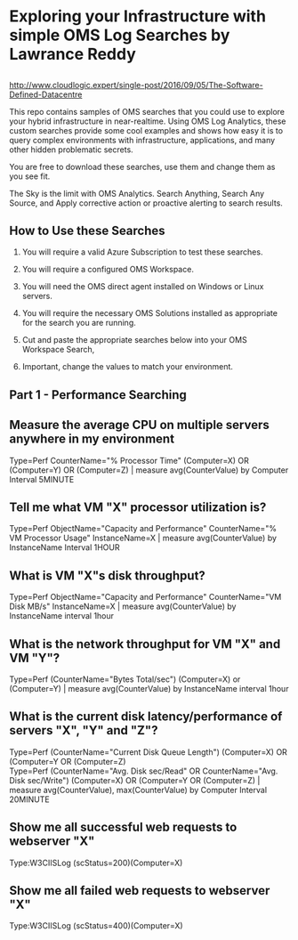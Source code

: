 # Exploring your Infrastructure with simple OMS Log Searches by Lawrance Reddy
## 
http://www.cloudlogic.expert/single-post/2016/09/05/The-Software-Defined-Datacentre


This repo contains samples of OMS searches that you could use to explore your hybrid infrastructure in near-realtime. Using OMS Log Analytics, these custom searches provide some cool
examples and shows how easy it is to query complex environments with infrastructure, applications, and many other hidden problematic secrets. 

You are free to download these searches, use them and change them as you see fit.


The Sky is the limit with OMS Analytics. Search Anything, Search Any Source, and Apply corrective action or proactive alerting to search results.

## How to Use these Searches 

1. You will require a valid Azure Subscription to test these searches.

2. You will require a configured OMS Workspace.  

3. You will need the OMS direct agent installed on Windows or Linux servers.

4. You will require the necessary OMS Solutions installed as appropriate for the search you are running.

5. Cut and paste the appropriate searches below into your OMS Workspace Search, 

6. Important, change the values to match your environment. 
 

## Part 1 - Performance Searching
 
## Measure the average CPU on multiple servers anywhere in my environment

Type=Perf CounterName="% Processor Time" (Computer=X) OR (Computer=Y) OR (Computer=Z) | measure avg(CounterValue) by Computer Interval 5MINUTE

## Tell me what VM "X" processor utilization is?
Type=Perf ObjectName="Capacity and Performance" CounterName="% VM Processor Usage" InstanceName=X | measure avg(CounterValue) by InstanceName Interval 1HOUR
 
## What is VM "X"s disk throughput?
Type=Perf ObjectName="Capacity and Performance" CounterName="VM Disk MB/s" InstanceName=X | measure avg(CounterValue) by InstanceName interval 1hour

## What is the network throughput for VM "X" and VM "Y"?
Type=Perf (CounterName="Bytes Total/sec") (Computer=X) or (Computer=Y) | measure avg(CounterValue) by InstanceName interval 1hour

## What is the current disk latency/performance of servers "X", "Y" and "Z"?
Type=Perf (CounterName="Current Disk Queue Length") (Computer=X) OR (Computer=Y OR (Computer=Z)   
Type=Perf (CounterName="Avg. Disk sec/Read" OR CounterName="Avg. Disk sec/Write") (Computer=X) OR (Computer=Y OR (Computer=Z) | measure avg(CounterValue),  max(CounterValue) by Computer Interval 20MINUTE

## Show me all successful web requests to webserver "X"
Type:W3CIISLog (scStatus=200)(Computer=X)

## Show me all failed web requests to webserver "X"
Type:W3CIISLog (scStatus=400)(Computer=X)



